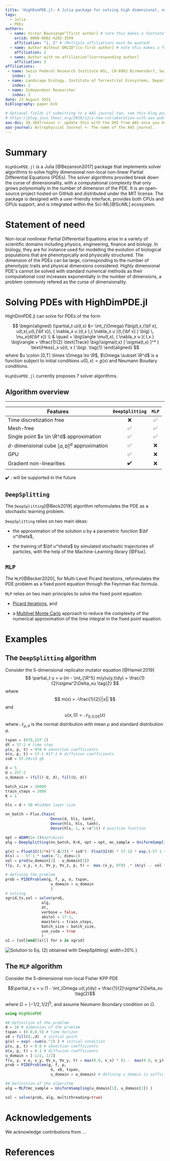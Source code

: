 ```yaml
---
title: 'HighDimPDE.jl: A Julia package for solving high dimensional, non-local, non-linear PDEs'
tags:
  - Julia
  - PDEs
authors:
  - name: Victor Boussange^[first author] # note this makes a footnote saying 'co-first author'
    orcid: 0000-0002-4202-3599
    affiliation: "1, 2" # (Multiple affiliations must be quoted)
  - name: Author Without ORCID^[co-first author] # note this makes a footnote saying 'co-first author'
    affiliation: 2
  - name: Author with no affiliation^[corresponding author]
    affiliation: 3
affiliations:
 - name: Swiss Federal Research Institute WSL, CH-8903 Birmensdorf, Switzerland
   index: 1
 - name: Landscape Ecology, Institute of Terrestrial Ecosystems, Department of Environmental System Science, ETH Zürich, CH-8092 Zürich, Switzerland
   index: 2
 - name: Independent Researcher
   index: 3
date: 23 August 2021
bibliography: paper.bib

# Optional fields if submitting to a AAS journal too, see this blog post:
# https://blog.joss.theoj.org/2018/12/a-new-collaboration-with-aas-publishing
aas-doi: 10.3847/xxxxx <- update this with the DOI from AAS once you know it.
aas-journal: Astrophysical Journal <- The name of the AAS journal.
---
```


# Summary
`HighDimPDE.jl` is a Julia [@Bezanson2017] package that implements solver algorithms to solve highly dimensional non-local non-linear Partial Differential Equations (PDEs). The solver algorithms provided break down the curse of dimensionality, with a computational complexity that only grows polynomially in the number of dimension of the PDE.  It is an open-source project hosted on GitHub and distributed under the MIT license. The package is designed with a user-friendly interface, provides both CPUs and GPUs support, and is integrated within the Sci-ML[@SciML] ecosystem.

# Statement of need
Non-local nonlinear Partial Differential Equations arise in a variety of scientific domains including physics, engineering, finance and biology. In biology, they are for instance used for modelling the evolution of biological populations that are phenotypically and physically structured. The dimension of the PDEs can be large, corresponding to the number of phenotypic traits and physical dimensions considered. Highly dimensional PDE's cannot be solved with standard numerical methods as their computational cost increases exponentially in the number of dimensions, a problem commonly refered as the curse of dimensionality. 

# Solving PDEs with HighDimPDE.jl
HighDimPDE.jl can solve for PDEs of the form

$$
\begin{aligned}
    (\partial_t u)(t,x) &= \int_{\Omega} f\big(t,x,{\bf x}, u(t,x),u(t,{\bf x}), ( \nabla_x u )(t,x ),( \nabla_x u )(t,{\bf x} ) \big) \, \nu_x(d{\bf x}) \\
    & \quad + \big\langle \mu(t,x), ( \nabla_x u )( t,x ) \big\rangle + \tfrac{1}{2} \text{Trace} \big(\sigma(t,x) [ \sigma(t,x) ]^* ( \text{Hess}_x u)(t, x ) \big). \tag{1}
\end{aligned}
$$
where $u \colon [0,T] \times \Omega \to \R$, $\Omega \subset \R^d$ is a function subject to initial conditions $u(0,x) = g(x)$ and Neumann Boudary conditions.

`HighDimPDE.jl` currently proposes ? solver algorithms.

## Algorithm overview

----------------------------------------------
Features  |    `DeepSplitting`   | `MLP`     |
----------|:----------------------:|:------------:
Time discretization free|   ❌ |         ✅ |
Mesh-free       | ✅ |                   ✅ |
Single point $x \in \R^d$ approximation| ✅   |  ✅ |
$d$-dimensional cube $[a,b]^d$ approximation| ✅   |          ❌ |
GPU             | ✅ |                   ❌ |
Gradient non-linearities    | ✔️|       ❌ |

✔️ : will be supported in the future

## `DeepSplitting`

The `DeepSplitting`[@Beck2019] algorithm reformulates the PDE as a stochastic learning problem.

`DeepSplitting` relies on two main ideas:

- the approximation of the solution $u$ by a parametric function $\bf u^\theta$,

- the training of $\bf u^\theta$ by simulated stochastic trajectories of particles, with the help of the Machine-Learning library [@Flux].

## `MLP`
The `MLP`[@Becker2020], for Multi-Level Picard iterations, reformulates the PDE problem as a fixed point equation through the Feynman Kac formula. 

`MLP` relies on two main principles to solve the fixed point equation:

- [Picard iterations](https://en.wikipedia.org/wiki/Picard–Lindelöf_theorem), and

- a [Multilvel Monte Carlo](https://en.wikipedia.org/wiki/Multilevel_Monte_Carlo_method) approach to reduce the complexity of the numerical approximation of the time integral in the fixed point equation.

# Examples

## The `DeepSplitting` algorithm
Consider the 5-dimensional replicator mutator equation [@Hamel:2019]
$$
\partial_t u = u (m - \int_{\R^5} m(y)u(y,t)dy) + \frac{1}{2}\sigma^2\Delta_xu \tag{2}
$$
where
$$
m(x) = -\frac{1}{2}||x||
$$
and 
$$
u(x,0) = \mathcal{N}_{0,0.05}(x)
$$
where $\mathcal{N}_{\mu,\sigma}$ is the normal distribution with mean $\mu$ and standard distribution $\sigma$.

```julia
tspan = (0f0,15f-2)
dt = 5f-2 # time step
μ(x, p, t) = 0f0 # advection coefficients
σ(x, p, t) = 1f-1 #1f-1 # diffusion coefficients
ss0 = 5f-2#std g0

d = 5
U = 25f-2
u_domain = (fill(-U, d), fill(U, d))

batch_size = 10000
train_steps = 2000
K = 1

hls = d + 50 #hidden layer size

nn_batch = Flux.Chain(
                    Dense(d, hls, tanh),
                    Dense(hls, hls, tanh),
                    Dense(hls, 1, x->x^2)) # positive function

opt = ADAM(1e-2)#optimiser
alg = DeepSplitting(nn_batch, K=K, opt = opt, mc_sample = UniformSampling(u_domain[1], u_domain[2]) )

g(x) = Float32((2*π)^(-d/2)) * ss0^(- Float32(d) * 5f-1) * exp.(-5f-1 *sum(x .^2f0 / ss0, dims = 1)) # initial condition
m(x) = - 5f-1 * sum(x.^2, dims=1)
vol = prod(u_domain[2] - u_domain[1])
f(y, z, v_y, v_z, ∇v_y, ∇v_z, p, t) =  max.(v_y, 0f0) .* (m(y) .- vol *  max.(v_z, 0f0) .* m(z)) # nonlocal nonlinear part of the

# defining the problem
prob = PIDEProblem(g, f, μ, σ, tspan, 
                    u_domain = u_domain
                    )
# solving
xgrid,ts,sol = solve(prob, 
                alg, 
                dt, 
                verbose = false, 
                abstol = 1f-3,
                maxiters = train_steps,
                batch_size = batch_size,
                use_cuda = true
                )
u1 = [sol[end](x)[] for x in xgrid]
```
![Solution to Eq. (2) obtained with `DeepSplitting`](./hamel_5d.png){ width=20% }

## The `MLP` algorithm
Consider the 5-dimensional non-local Fisher KPP PDE
```math
\partial_t u = u (1 - \int_\Omega u(t,y)dy) + \frac{1}{2}\sigma^2\Delta_xu \tag{2}
```
where $\Omega = [-1/2, 1/2]^5$, and assume Neumann Boundary condition on $\Omega$.
```julia
using HighDimPDE

## Definition of the problem
d = 10 # dimension of the problem
tspan = (0.0,0.5) # time horizon
x0 = fill(0.,d)  # initial point
g(x) = exp( -sum(x.^2) ) # initial condition
μ(x, p, t) = 0.0 # advection coefficients
σ(x, p, t) = 0.1 # diffusion coefficients
u_domain = [-1/2, 1/2]
f(x, y, v_x, v_y, ∇v_x, ∇v_y, t) = max(0.0, v_x) * (1 -  max(0.0, v_y)) 
prob = PIDEProblem(g, f, μ, 
                    σ, x0, tspan, 
                    u_domain = u_domain) # defining u_domain is sufficient to implement Neumann boundary conditions

## Definition of the algorithm
alg = MLP(mc_sample = UniformSampling(u_domain[1], u_domain[2]) ) 

sol = solve(prob, alg, multithreading=true)
```

# Acknowledgements

We acknowledge contributions from ...

# References

<!-- 
# Citations

Citations to entries in paper.bib should be in
[rMarkdown](http://rmarkdown.rstudio.com/authoring_bibliographies_and_citations.html)
format.

If you want to cite a software repository URL (e.g. something on GitHub without a preferred
citation) then you can do it with the example BibTeX entry below for @fidgit.

For a quick reference, the following citation commands can be used:
- `@author:2001`  ->  "Author et al. (2001)"
- `[@author:2001]` -> "(Author et al., 2001)"
- `[@author1:2001; @author2:2001]` -> "(Author1 et al., 2001; Author2 et al., 2002)"

# Figures

Figures can be included like this:
![Caption for example figure.\label{fig:example}](figure.png)
and referenced from text using \autoref{fig:example}.

Figure sizes can be customized by adding an optional second parameter:
![Caption for example figure.](figure.png){ width=20% } -->
